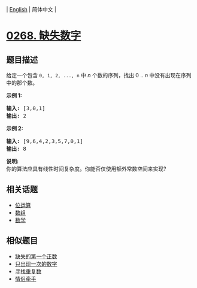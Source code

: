 
| [English](README_EN.md) | 简体中文 |
# [0268. 缺失数字](https://leetcode-cn.com/problems/missing-number/)
## 题目描述
<p>给定一个包含 <code>0, 1, 2, ..., n</code>&nbsp;中&nbsp;<em>n</em>&nbsp;个数的序列，找出 0 .. <em>n</em>&nbsp;中没有出现在序列中的那个数。</p>

<p><strong>示例 1:</strong></p>

<pre><strong>输入:</strong> [3,0,1]
<strong>输出:</strong> 2
</pre>

<p><strong>示例&nbsp;2:</strong></p>

<pre><strong>输入:</strong> [9,6,4,2,3,5,7,0,1]
<strong>输出:</strong> 8
</pre>

<p><strong>说明:</strong><br>
你的算法应具有线性时间复杂度。你能否仅使用额外常数空间来实现?</p>

## 相关话题
- [位运算](https://leetcode-cn.com/tag/bit-manipulation)
- [数组](https://leetcode-cn.com/tag/array)
- [数学](https://leetcode-cn.com/tag/math)
## 相似题目
- [缺失的第一个正数](../first-missing-positive/README.md)
- [只出现一次的数字](../single-number/README.md)
- [寻找重复数](../find-the-duplicate-number/README.md)
- [情侣牵手](../couples-holding-hands/README.md)
